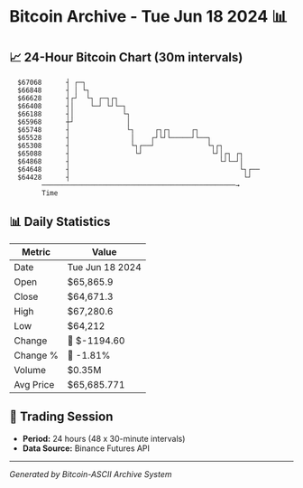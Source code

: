 # Bitcoin Archive - Tue Jun 18 2024 📊

## 📈 24-Hour Bitcoin Chart (30m intervals)

```
  $67068      ┤ ┌─┐                                            
  $66848      ┤ │ └┐                                           
  $66628      ┤┌┘  └┐ ┌─┐┌┐                                    
  $66408      ┤│    └─┘ └┘└─┐                                  
  $66188      ┤│            └┐                                 
  $65968      ┼┘             │                                 
  $65748      ┤              └┐     ┌┐┌┐     ┌┐                
  $65528      ┤               │    ┌┘└┘└─────┘└──┐             
  $65308      ┤               └┐┌──┘             └┐┌┐          
  $65088      ┤                └┘                 └┘│┌┐ ┌┐     
  $64868      ┤                                     └┘└─┘│     
  $64648      ┤                                          └┐┌── 
  $64428      ┤                                           └┘   
        ────────────────────────────────────────────────→
        Time
```

## 📊 Daily Statistics

| Metric | Value |
|--------|-------|
| Date | Tue Jun 18 2024 |
| Open | $65,865.9 |
| Close | $64,671.3 |
| High | $67,280.6 |
| Low | $64,212 |
| Change | 🔴 $-1194.60 |
| Change % | 🔴 -1.81% |
| Volume | $0.35M |
| Avg Price | $65,685.771 |

## 📅 Trading Session

- **Period:** 24 hours (48 x 30-minute intervals)
- **Data Source:** Binance Futures API

---
*Generated by Bitcoin-ASCII Archive System*
